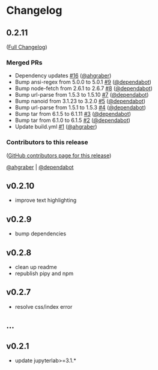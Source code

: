 # Changelog

<!-- <START NEW CHANGELOG ENTRY> -->

## 0.2.11

([Full Changelog](https://github.com/ninerealmlabs/jupyterlab-theme-material-night-eighties/compare/d0979617daf4fa54da8ab66f75c68b46664c74b3...f508e45be12eabaae8ab2b07168bce4ea4c8fff4))

### Merged PRs

- Dependency updates [#16](https://github.com/ninerealmlabs/jupyterlab-theme-material-night-eighties/pull/16) ([@ahgraber](https://github.com/ahgraber))
- Bump ansi-regex from 5.0.0 to 5.0.1 [#9](https://github.com/ninerealmlabs/jupyterlab-theme-material-night-eighties/pull/9) ([@dependabot](https://github.com/dependabot))
- Bump node-fetch from 2.6.1 to 2.6.7 [#8](https://github.com/ninerealmlabs/jupyterlab-theme-material-night-eighties/pull/8) ([@dependabot](https://github.com/dependabot))
- Bump url-parse from 1.5.3 to 1.5.10 [#7](https://github.com/ninerealmlabs/jupyterlab-theme-material-night-eighties/pull/7) ([@dependabot](https://github.com/dependabot))
- Bump nanoid from 3.1.23 to 3.2.0 [#5](https://github.com/ninerealmlabs/jupyterlab-theme-material-night-eighties/pull/5) ([@dependabot](https://github.com/dependabot))
- Bump url-parse from 1.5.1 to 1.5.3 [#4](https://github.com/ninerealmlabs/jupyterlab-theme-material-night-eighties/pull/4) ([@dependabot](https://github.com/dependabot))
- Bump tar from 6.1.5 to 6.1.11 [#3](https://github.com/ninerealmlabs/jupyterlab-theme-material-night-eighties/pull/3) ([@dependabot](https://github.com/dependabot))
- Bump tar from 6.1.0 to 6.1.5 [#2](https://github.com/ninerealmlabs/jupyterlab-theme-material-night-eighties/pull/2) ([@dependabot](https://github.com/dependabot))
- Update build.yml [#1](https://github.com/ninerealmlabs/jupyterlab-theme-material-night-eighties/pull/1) ([@ahgraber](https://github.com/ahgraber))

### Contributors to this release

([GitHub contributors page for this release](https://github.com/ninerealmlabs/jupyterlab-theme-material-night-eighties/graphs/contributors?from=2021-06-17&to=2022-12-15&type=c))

[@ahgraber](https://github.com/search?q=repo%3Aninerealmlabs%2Fjupyterlab-theme-material-night-eighties+involves%3Aahgraber+updated%3A2021-06-17..2022-12-15&type=Issues) | [@dependabot](https://github.com/search?q=repo%3Aninerealmlabs%2Fjupyterlab-theme-material-night-eighties+involves%3Adependabot+updated%3A2021-06-17..2022-12-15&type=Issues)

<!-- <END NEW CHANGELOG ENTRY> -->

## v0.2.10

- improve text highlighting

## v0.2.9

- bump dependencies

## v0.2.8

- clean up readme
- republish pipy and npm

## v0.2.7

- resolve css/index error

## ...

## v0.2.1

- update jupyterlab>=3.1.\*
